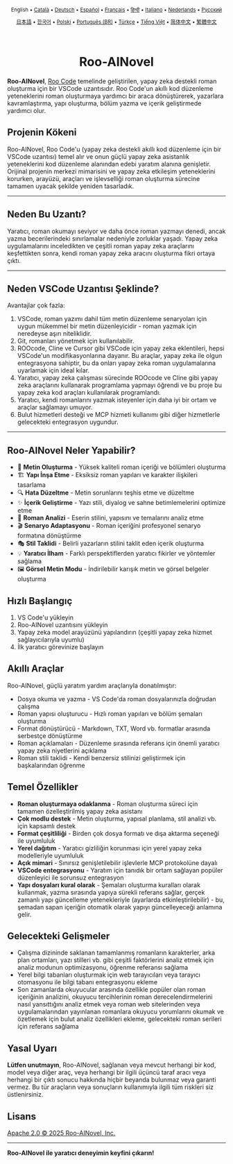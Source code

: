 <div align="center">
<sub>

English • [Català](locales/ca/README.md) • [Deutsch](locales/de/README.md) • [Español](locales/es/README.md) • [Français](locales/fr/README.md) • [हिन्दी](locales/hi/README.md) • [Italiano](locales/it/README.md) • [Nederlands](locales/nl/README.md) • [Русский](locales/ru/README.md)

</sub>
<sub>

[日本語](locales/ja/README.md) • [한국어](locales/ko/README.md) • [Polski](locales/pl/README.md) • [Português (BR)](locales/pt-BR/README.md) • [Türkçe](locales/tr/README.md) • [Tiếng Việt](locales/vi/README.md) • [简体中文](locales/zh-CN/README.md) • [繁體中文](locales/zh-TW/README.md)

</sub>
</div>
<br>
<div align="center">
  <h1>Roo-AINovel</h1>
</div>

**Roo-AINovel**, [Roo Code](https://github.com/RooCodeInc/Roo-Code) temelinde geliştirilen, yapay zeka destekli roman oluşturma için bir VSCode uzantısıdır. Roo Code'un akıllı kod düzenleme yeteneklerini roman oluşturmaya yardımcı bir araca dönüştürerek, yazarlara kavramlaştırma, yapı oluşturma, bölüm yazma ve içerik geliştirmede yardımcı olur.

## Projenin Kökeni

Roo-AINovel, Roo Code'u (yapay zeka destekli akıllı kod düzenleme için bir VSCode uzantısı) temel alır ve onun güçlü yapay zeka asistanlık yeteneklerini kod düzenleme alanından edebi yaratım alanına genişletir. Orijinal projenin merkezi mimarisini ve yapay zeka etkileşim yeteneklerini korurken, arayüzü, araçları ve işlevselliği roman oluşturma sürecine tamamen uyacak şekilde yeniden tasarladık.

---

## Neden Bu Uzantı?

Yaratıcı, roman okumayı seviyor ve daha önce roman yazmayı denedi, ancak yazma becerilerindeki sınırlamalar nedeniyle zorluklar yaşadı. Yapay zeka uygulamalarını inceledikten ve çeşitli roman yapay zeka araçlarını keşfettikten sonra, kendi roman yapay zeka aracını oluşturma fikri ortaya çıktı.

---

## Neden VSCode Uzantısı Şeklinde?

Avantajlar çok fazla:
1. VSCode, roman yazımı dahil tüm metin düzenleme senaryoları için uygun mükemmel bir metin düzenleyicidir - roman yazmak için neredeyse aşırı niteliklidir.
2. Git, romanları yönetmek için kullanılabilir.
3. ROOcode, Cline ve Cursor gibi VSCode için yapay zeka eklentileri, hepsi VSCode'un modifikasyonlarına dayanır. Bu araçlar, yapay zeka ile olgun entegrasyona sahiptir, bu da onları yapay zeka roman uygulamalarına uyarlamak için ideal kılar.
4. Yaratıcı, yapay zeka çalışması sürecinde ROOcode ve Cline gibi yapay zeka araçlarını kullanarak programlama yapmayı öğrendi ve bu proje bu yapay zeka kod araçları kullanılarak programlandı.
5. Yaratıcı, kendi romanlarını yazmak isteyenler için daha iyi bir ortam ve araçlar sağlamayı umuyor.
6. Bulut hizmetleri desteği ve MCP hizmeti kullanımı gibi diğer hizmetlerle gelecekteki entegrasyon uygundur.

---

## Roo-AINovel Neler Yapabilir?

- 📝 **Metin Oluşturma** - Yüksek kaliteli roman içeriği ve bölümleri oluşturma
- 🏗️ **Yapı İnşa Etme** - Eksiksiz roman yapıları ve karakter ilişkileri tasarlama
- 🔍 **Hata Düzeltme** - Metin sorunlarını teşhis etme ve düzeltme
- ✨ **İçerik Geliştirme** - Yazı stili, diyalog ve sahne betimlemelerini optimize etme
- 🔬 **Roman Analizi** - Eserin stilini, yapısını ve temalarını analiz etme
- 🎬 **Senaryo Adaptasyonu** - Roman içeriğini profesyonel senaryo formatına dönüştürme
- 🎭 **Stil Taklidi** - Belirli yazarların stilini taklit eden içerik oluşturma
- 💡 **Yaratıcı İlham** - Farklı perspektiflerden yaratıcı fikirler ve yöntemler sağlama
- 🖼️ **Görsel Metin Modu** - İndirilebilir karışık metin ve görsel belgeler oluşturma

## Hızlı Başlangıç

1. VS Code'u yükleyin
2. Roo-AINovel uzantısını yükleyin
3. Yapay zeka model arayüzünü yapılandırın (çeşitli yapay zeka hizmet sağlayıcılarıyla uyumlu)
4. İlk yaratıcı görevinize başlayın

## Akıllı Araçlar

Roo-AINovel, güçlü yaratım yardım araçlarıyla donatılmıştır:

- Dosya okuma ve yazma - VS Code'da roman dosyalarınızla doğrudan çalışma
- Roman yapısı oluşturucu - Hızlı roman yapıları ve bölüm şemaları oluşturma
- Format dönüştürücü - Markdown, TXT, Word vb. formatlar arasında serbestçe dönüştürme
- Roman açıklamaları - Düzenleme sırasında referans için önemli yaratıcı yapay zeka niyetlerini açıklama
- Roman stili taklidi - Kendi benzersiz stilinizi geliştirmek için başkalarından öğrenme

## Temel Özellikler

- **Roman oluşturmaya odaklanma** - Roman oluşturma süreci için tamamen özelleştirilmiş yapay zeka asistanı
- **Çok modlu destek** - Metin oluşturma, yapısal planlama, stil analizi vb. için kapsamlı destek
- **Format çeşitliliği** - Birden çok dosya formatı ve dışa aktarma seçeneği ile uyumluluk
- **Yerel dağıtım** - Yaratıcı gizliliğin korunması için yerel yapay zeka modelleriyle uyumluluk
- **Açık mimari** - Sınırsız genişletilebilir işlevlerle MCP protokolüne dayalı
- **VSCode entegrasyonu** - Yaratım için tanıdık bir ortam sağlayan popüler düzenleyici ile sorunsuz entegrasyon
- **Yapı dosyaları kural olarak** - Şemaları oluşturma kuralları olarak kullanmak, yazma sırasında yapıya sürekli referans sağlar, gerçek zamanlı yapı güncelleme yetenekleriyle (ayarlarda etkinleştirilebilir) - bu, şemadan sapan içeriğin otomatik olarak yapıyı güncelleyeceği anlamına gelir.

## Gelecekteki Gelişmeler

- Çalışma dizininde saklanan tamamlanmış romanların karakterler, arka plan ortamları, yazı stilleri vb. gibi çeşitli faktörlerini analiz etmek için analiz modunun optimizasyonu, öğrenme referansı sağlama
- Yerel bilgi tabanları oluşturmak için web tarayıcıları veya tarayıcı otomasyonu ile bilgi tabanı entegrasyonu ekleme
- Son zamanlarda okuyucular arasında özellikle popüler olan roman içeriğinin analizini, okuyucu tercihlerinin roman derecelendirmelerini nasıl yansıttığını analiz etmek veya roman web sitelerinden veya uygulamalarından yayınlanan romanlara okuyucu yorumlarını okumak ve özetlemek için bulut analiz özellikleri ekleme, gelecekteki roman serileri için referans sağlama

## Yasal Uyarı

**Lütfen unutmayın**, Roo-AINovel, sağlanan veya mevcut herhangi bir kod, model veya diğer araç, veya herhangi bir ilgili üçüncü taraf aracı veya herhangi bir çıktı sonucu hakkında hiçbir beyanda bulunmaz veya garanti vermez. Bu tür araçların veya sonuçların kullanımıyla ilgili tüm riskleri siz üstlenirsiniz.

## Lisans

[Apache 2.0 © 2025 Roo-AINovel, Inc.](./LICENSE)

---

**Roo-AINovel ile yaratıcı deneyimin keyfini çıkarın!** 